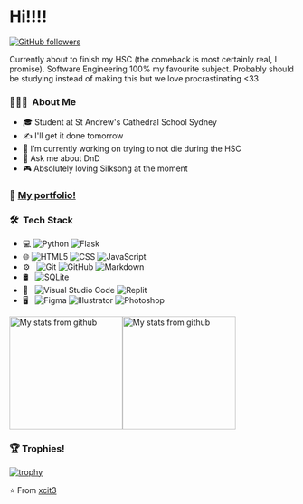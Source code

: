 # Hi!!!!



[![GitHub followers](https://img.shields.io/github/followers/xcit3?style=social)](https://github.com/xcit3)

Currently about to finish my HSC (the comeback is most certainly real, I promise). Software Engineering 100% my favourite subject. Probably should be studying instead of making this but we love procrastinating <33


### 👨🏻‍💻 &nbsp;About Me
- 🎓 Student at St Andrew's Cathedral School Sydney
- ✍️ I'll get it done tomorrow
- 🔭 I’m currently working on trying to not die during the HSC
- 💬 Ask me about DnD 
- 🎮 Absolutely loving Silksong at the moment


### 📖 [My portfolio!](https://xcit3.github.io/portfolio)


### 🛠 &nbsp;Tech Stack

- 💻
  ![Python](https://img.shields.io/badge/-Python-333333?style=flat&logo=python)
  ![Flask](https://img.shields.io/badge/-Flask-333333?style=flat&logo=flask)
- 🌐 
  ![HTML5](https://img.shields.io/badge/-HTML5-333333?style=flat&logo=HTML5)
  ![CSS](https://img.shields.io/badge/-CSS-333333?style=flat&logo=CSS3&logoColor=1572B6)
  ![JavaScript](https://img.shields.io/badge/-JavaScript-333333?style=flat&logo=javascript)
- ⚙️ &nbsp;
  ![Git](https://img.shields.io/badge/-Git-333333?style=flat&logo=git)
  ![GitHub](https://img.shields.io/badge/-GitHub-333333?style=flat&logo=github)
  ![Markdown](https://img.shields.io/badge/-Markdown-333333?style=flat&logo=markdown)
- 🛢 &nbsp;
  ![SQLite](https://img.shields.io/badge/-SQLite-333333?style=flat&logo=sqlite)
- 🔧 &nbsp;
  ![Visual Studio Code](https://img.shields.io/badge/-Visual%20Studio%20Code-333333?style=flat&logo=visual-studio-code&logoColor=007ACC)
  ![Replit](https://img.shields.io/badge/-Replit-333333?style=flat&logo=replit)
- 🖥 &nbsp;
  ![Figma](https://img.shields.io/badge/-Figma-333333?style=flat&logo=figma)
  ![Illustrator](https://img.shields.io/badge/-Illustrator-333333?style=flat&logo=adobe-illustrator)
  ![Photoshop](https://img.shields.io/badge/-Photoshop-333333?style=flat&logo=adobe-photoshop)

<a href="https://github.com/xcit3"><img src="https://github-readme-stats.vercel.app/api/top-langs/?username=xcit3&theme=buefy&layout=compact" alt="My stats from github" data-canonical-src="https://github-readme-stats.vercel.app/api/top-langs/?username=xcit3&amp;theme=buefy&amp;layout=compact" style="height: 200px;"></a><a href="https://github.com/xcit3"><img src="https://github-readme-stats.vercel.app/api?username=xcit3&theme=buefy&show_icons=true" alt="My stats from github" data-canonical-src="https://github-readme-stats.vercel.app/api?username=xcit3&amp;theme=buefy&amp;show_icons=true" style="height: 200px;"></a>

  

### 🏆 Trophies! 

[![trophy](https://github-profile-trophy.vercel.app/?username=xcit3&theme=onedark)](https://github.com/xcit3/github-profile-trophy)

⭐️ From [xcit3](https://github.com/xcit3)
